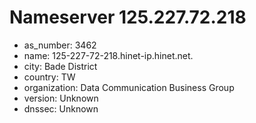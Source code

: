 # Nameserver 125.227.72.218

* as_number: 3462
* name: 125-227-72-218.hinet-ip.hinet.net.
* city: Bade District
* country: TW
* organization: Data Communication Business Group
* version: Unknown
* dnssec: Unknown
